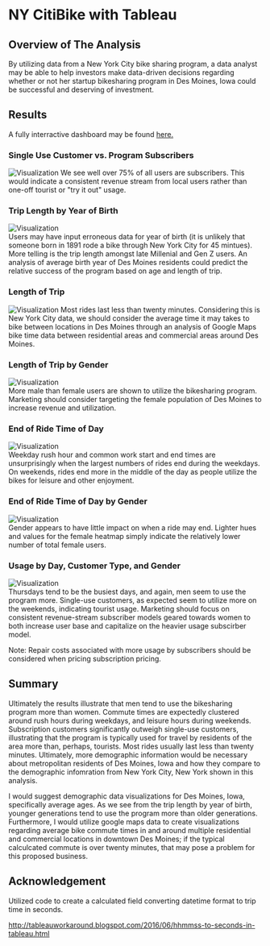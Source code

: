 # NY CitiBike with Tableau  

## Overview of The Analysis
By utilizing data from a New York City bike sharing program, a data analyst may be able to help investors make data-driven decisions regarding whether or not her startup bikesharing program in Des Moines, Iowa could be successful and deserving of investment.  

## Results

A fully interractive dashboard may be found 
[here.](https://public.tableau.com/shared/QKTF6SRWH?:display_count=n&:origin=viz_share_link "here.")  

### Single Use Customer vs. Program Subscribers  
![Visualization](images/1.png)
We see well over 75% of all users are subscribers.  This would indicate a consistent revenue stream from local users rather than one-off tourist or "try it out" usage.  

### Trip Length by Year of Birth  
![Visualization](images/2.png)  
Users may have input erroneous data for year of birth (it is unlikely that someone born in 1891 rode a bike through New York City for 45 mintues).  More telling is the trip length amongst late Millenial and Gen Z users.  An analysis of average birth year of Des Moines residents could predict the relative success of the program based on age and length of trip.  


### Length of Trip  
![Visualization](images/3.png) 
Most rides last less than twenty minutes.  Considering this is New York City data, we should consider the average time it may takes to bike between locations in Des Moines through an analysis of Google Maps bike time data between residential areas and commercial areas around Des Moines.  

### Length of Trip by Gender  
![Visualization](images/4.png)  
More male than female users are shown to utilize the bikesharing program.  Marketing should consider targeting the female population of Des Moines to increase revenue and utilization.  

### End of Ride Time of Day  
![Visualization](images/5.png)  
Weekday rush hour and common work start and end times are unsurprisingly when the largest numbers of rides end during the weekdays.  On weekends, rides end more in the middle of the day as people utilize the bikes for leisure and other enjoyment.  

### End of Ride Time of Day by Gender  
![Visualization](images/6.png)  
Gender appears to have little impact on when a ride may end.  Lighter hues and values for the female heatmap simply indicate the relatively lower number of total female users.  

### Usage by Day, Customer Type, and Gender  
![Visualization](images/7.png)  
Thursdays tend to be the busiest days, and again, men seem to use the program more.  Single-use customers, as expected seem to utilize more on the weekends, indicating tourist usage.  Marketing should focus on consistent revenue-stream subscriber models geared towards women to both increase user base and capitalize on the heavier usage subscirber model.  

Note:  Repair costs associated with more usage by subscribers should be considered when pricing subscription pricing.  
## Summary
Ultimately the results illustrate that men tend to use the bikesharing program more than women.  Commute times are expectedly clustered around rush hours during weekdays, and leisure hours during weekends.  Subscription customers significantly outweigh single-use customers, illustrating that the program is typically used for travel by residents of the area more than, perhaps, tourists.  Most rides usually last less than twenty minutes.  Ultimately, more demographic information would be necessary about metropolitan residents of Des Moines, Iowa and how they compare to the demographic infomration from New York City, New York shown in this analysis.

I would suggest demographic data visualizations for Des Moines, Iowa, specifically average ages.  As we see from the trip length by year of birth, younger generations tend to use the program more than older generations.  Furthermore, I would utilize google maps data to create visualizations regarding average bike commute times in and around multiple residential and commercial locations in downtown Des Moines; if the typical calculcated commute is over twenty minutes, that may pose a problem for this proposed business.

## Acknowledgement  

Utilized code to create a calculated field converting datetime format to trip time in seconds.  

http://tableauworkaround.blogspot.com/2016/06/hhmmss-to-seconds-in-tableau.html
